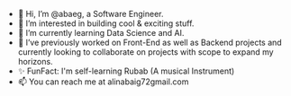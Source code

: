 - 👋 Hi, I’m @abaeg, a Software Engineer.
- 👀 I’m interested in building cool & exciting stuff.
- 🌱 I’m currently learning Data Science and AI.
- 💞️ I’ve previously worked on Front-End as well as Backend projects and currently looking to collaborate on projects with scope to expand my horizons.
- ✨ FunFact: I'm self-learning Rubab (A musical Instrument)
- 📫 You can reach me at alinabaig72gmail.com




<!---
abaeg/abaeg is a ✨ special ✨ repository because its `README.md` (this file) appears on your GitHub profile.
You can click the Preview link to take a look at your changes.
--->
